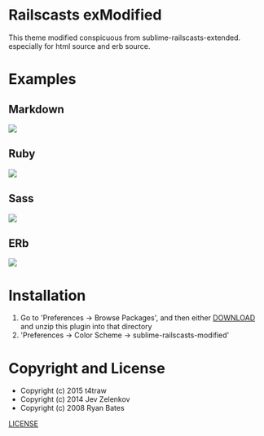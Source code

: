 # Railscasts exModified

This theme modified conspicuous from sublime-railscasts-extended. especially for html source and erb source.

# Examples

## Markdown

![](https://raw.githubusercontent.com/t4traw/sublime-railscasts-modified/master/image/erb.gif)

## Ruby

![](https://raw.githubusercontent.com/t4traw/sublime-railscasts-modified/master/image/rb.gif)

## Sass

![](https://raw.githubusercontent.com/t4traw/sublime-railscasts-modified/master/image/scss.gif)

## ERb

![](https://raw.githubusercontent.com/t4traw/sublime-railscasts-modified/master/image/md.gif)

# Installation

1. Go to 'Preferences -> Browse Packages', and then either [DOWNLOAD](https://github.com/t4traw/sublime-railscasts-modified/archive/master.zip) and unzip this plugin into that directory
2. 'Preferences -> Color Scheme -> sublime-railscasts-modified'

# Copyright and License

- Copyright (c) 2015 t4traw
- Copyright (c) 2014 Jev Zelenkov 
- Copyright (c) 2008 Ryan Bates

[LICENSE](https://github.com/t4traw/sublime-railscasts-modified/blob/master/LICENSE)